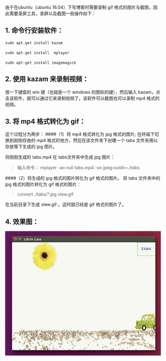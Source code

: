 由于在ubuntu（ubuntu 16.04）下写博客时需要录制 gif 格式的图片与截图，因此需要录屏工具，录屏以及截图一些操作如下：

## 1. 命令行安装软件：
```
sudo apt-get install kazam

sudo apt-get install  mplayer

sudo apt-get install imagemagick
```


## 2. 使用 kazam 来录制视频：
按一下键盘的 win 键（也就是一个 windows 的图标的键），然后输入 kazam，点击该软件，就可以通过它来录制视频了。该软件可以截图也可以录制 mp4 格式的视频。


## 3. 将 mp4 格式转化为 gif：
这个过程分为两步：
####（1）将 mp4 格式转化为 jpg 格式的图片;
在终端下切换到刚刚存放的 mp4 格式的地方，然后在该文件夹下创建一个 tabs 文件夹用以存放等下生成的 jpg 图片。

将刚刚生成的 tabs.mp4 在 tabs文件夹中生成 jpg 图片：
> 输入命令：
> mplayer -ao null tabs.mp4 -vo jpeg:outdir=./tabs

####（2）将生成的 jpg 格式的图片转化为 gif 格式的图片。
将 tabs 文件夹中的 jpg 格式的图片转化为 gif 格式的图片：
> convert ./tabs/*.jpg view.gif

在当前目录下生成 view.gif 。这时就已经是 gif 格式的图片了。

## 4. 效果图：
![效果图](./Ubuntu%E4%B8%8B%E6%88%AA%E5%9B%BE%E4%B8%8E%E5%BD%95%E5%88%B6%E8%A7%86%E9%A2%91%E5%B9%B6%E4%BD%9C%E6%88%90gif%E5%9B%BE%E7%89%87.assets/25194027_iDoi.gif)